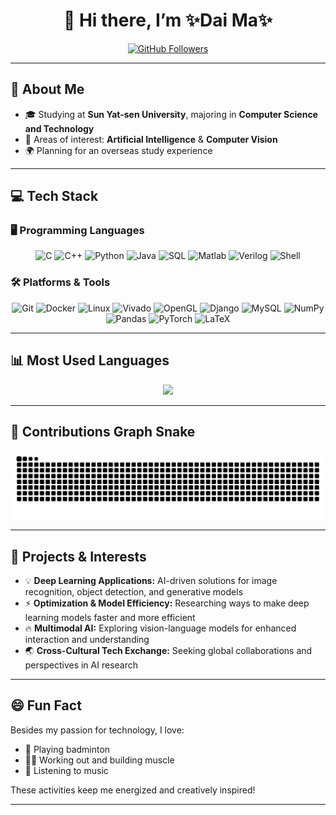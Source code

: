 <div align="center">
  
# 👋 Hi there, I’m ✨Dai Ma✨  

[![GitHub Followers](https://img.shields.io/github/followers/KDAIer?label=Follow&style=social)](https://github.com/KDAIer)

</div>

---

## 🎯 About Me  

- 🎓 Studying at **Sun Yat-sen University**, majoring in **Computer Science and Technology**
- 🤖 Areas of interest: **Artificial Intelligence** & **Computer Vision**
- 🌍 Planning for an overseas study experience

---

## 💻 Tech Stack  

### 🖥️ Programming Languages  

<div align="center">

![C](https://img.shields.io/badge/-C-000?&logo=C)
![C++](https://img.shields.io/badge/-C++-000?&logo=c%2b%2b&logoColor=00599C)
![Python](https://img.shields.io/badge/-Python-000?&logo=Python)
![Java](https://img.shields.io/badge/-Java-000?&logo=Java&logoColor=007396)
![SQL](https://img.shields.io/badge/-SQL-000?&logo=MySQL)
![Matlab](https://img.shields.io/badge/-Matlab-000?&logo=matlab)
![Verilog](https://img.shields.io/badge/-Verilog-000?&logo=verilog)
![Shell](https://img.shields.io/badge/-Shell-000?&logo=gnu-bash)

</div>

### 🛠️ Platforms & Tools  

<div align="center">

![Git](https://img.shields.io/badge/-Git-000?&logo=git)
![Docker](https://img.shields.io/badge/-Docker-000?&logo=docker)
![Linux](https://img.shields.io/badge/-Linux-000?&logo=linux&logoColor=FCC624)
![Vivado](https://img.shields.io/badge/-Vivado-000?&logo=xilinx)
![OpenGL](https://img.shields.io/badge/-OpenGL-000?&logo=opengl)
![Django](https://img.shields.io/badge/-Django-000?&logo=django)
![MySQL](https://img.shields.io/badge/-MySQL-000?&logo=mysql)
![NumPy](https://img.shields.io/badge/-NumPy-000?&logo=numpy)
![Pandas](https://img.shields.io/badge/-Pandas-000?&logo=pandas)
![PyTorch](https://img.shields.io/badge/-PyTorch-000?&logo=PyTorch)
![LaTeX](https://img.shields.io/badge/-LaTeX-000?&logo=latex)

</div>

---

## 📊 Most Used Languages  

<div align="center">

<a href="https://github.com/anuraghazra/github-readme-stats">
  <img src="https://github-readme-stats.vercel.app/api/top-langs/?username=KDAIer&layout=compact&langs_count=100&hide_border=true" />
</a>

</div>

---

## 🐍 Contributions Graph Snake  

<div align="center">

<picture>
  <source media="(prefers-color-scheme: dark)" srcset="https://raw.githubusercontent.com/KDAIer/KDAIer/output/github-snake-dark.svg" />
  <source media="(prefers-color-scheme: light)" srcset="https://raw.githubusercontent.com/KDAIer/KDAIer/output/github-snake.svg" />
  <img alt="github-snake" src="https://raw.githubusercontent.com/KDAIer/KDAIer/output/github-snake.svg" />
</picture>

</div>

---

## 🚀 Projects & Interests  

- 💡 **Deep Learning Applications:** AI-driven solutions for image recognition, object detection, and generative models  
- ⚡ **Optimization & Model Efficiency:** Researching ways to make deep learning models faster and more efficient  
- 🔥 **Multimodal AI:** Exploring vision-language models for enhanced interaction and understanding  
- 🌏 **Cross-Cultural Tech Exchange:** Seeking global collaborations and perspectives in AI research  

---

## 😄 Fun Fact  

Besides my passion for technology, I love:
- 🏸 Playing badminton
- 🏋️‍♂️ Working out and building muscle
- 🎵 Listening to music

These activities keep me energized and creatively inspired!

---

